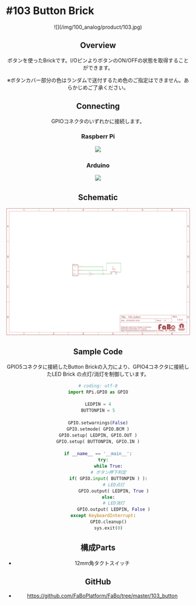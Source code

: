# #103 Button Brick

<center>![](/img/100_analog/product/103.jpg)
<!--COLORME-->

## Overview
ボタンを使ったBrickです。I/OピンよりボタンのON/OFFの状態を取得することができます。

※ボタンカバー部分の色はランダムで送付するため色のご指定はできません。あらかじめご了承ください。

## Connecting

GPIOコネクタのいずれかに接続します。

### Raspberr Pi
![](/img/100_analog/connect103_connect_with_rasppi.jpg)

### Arduino
![](/img/100_analog/103_button_connect.jpg)

## Schematic
![](/img/100_analog/schematic/103_button.png)

## Sample Code

GPIO5コネクタに接続したButton Brickの入力により、GPIO4コネクタに接続したLED Brick の点灯/消灯を制御しています。

```python
# coding: utf-8
import RPi.GPIO as GPIO

LEDPIN = 4
BUTTONPIN = 5

GPIO.setwarnings(False)
GPIO.setmode( GPIO.BCM )
GPIO.setup( LEDPIN, GPIO.OUT )
GPIO.setup( BUTTONPIN, GPIO.IN )

if __name__ == '__main__':
	try:
   		while True:
    	# ボタン押下判定
		if( GPIO.input( BUTTONPIN ) ):
	    	# LED点灯
        	GPIO.output( LEDPIN, True )
		else:
	    	# LED消灯
			GPIO.output( LEDPIN, False )
	except KeyboardInterrupt:
    	GPIO.cleanup()
    	sys.exit(0)
```


## 構成Parts
- 12mm角タクトスイッチ

## GitHub
- https://github.com/FaBoPlatform/FaBo/tree/master/103_button
